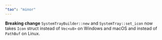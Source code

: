 ```yaml
---
"tao": "minor"
---
```


**Breaking change** `SystemTrayBuilder::new` and `SystemTray::set_icon` now takes `Icon` struct instead of `Vec<u8>` on Windows and macOS and instead of `PathBuf` on Linux.
